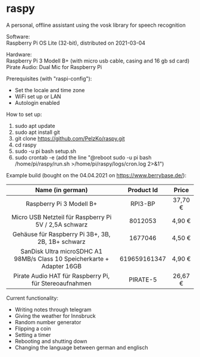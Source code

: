 # raspy
A personal, offline assistant using the vosk library for speech recognition

Software:\
Raspberry Pi OS Lite (32-bit), distributed on 2021-03-04

Hardware:\
Raspberry Pi 3 Modell B+ (with micro usb cable, casing and 16 gb sd card)\
Pirate Audio: Dual Mic for Raspberry Pi

Prerequisites (with "raspi-config"):
- Set the locale and time zone
- WiFi set up or LAN
- Autologin enabled

How to set up:
1. sudo apt update
2. sudo apt install git
3. git clone https://github.com/PelzKo/raspy.git
4. cd raspy
5. sudo -u pi bash setup.sh
6. sudo crontab -e (add the line "@reboot sudo -u pi bash /home/pi/raspy/run.sh >/home/pi/raspy/logs/cron.log 2>&1")


Example build (bought on the 04.04.2021 on https://www.berrybase.de/):

| Name (in german)                                                        | Product Id   | Price   |
| :---------------------------------------------------------------------: |:------------:| :------:|
| Raspberry Pi 3 Modell B+                                                | RPI3-BP      | 37,70 € |
| Micro USB Netzteil für Raspberry Pi 5V / 2,5A schwarz                   | 8012053      | 4,90 €  |
| Gehäuse für Raspberry Pi 3B+, 3B, 2B, 1B+ schwarz                       | 1677046      | 4,50 €  |
| SanDisk Ultra microSDHC A1 98MB/s Class 10 Speicherkarte + Adapter 16GB | 619659161347 | 4,90 €  |
| Pirate Audio HAT für Raspberry Pi, für Stereoaufnahmen                  | PIRATE-5     | 26,67 € |


Current functionality:
- Writing notes through telegram
- Giving the weather for Innsbruck
- Random number generator
- Flipping a coin
- Setting a timer
- Rebooting and shutting down
- Changing the language between german and englisch